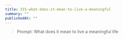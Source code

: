 ```yaml
---
title: 315-what-does-it-mean-to-live-a-meaningful
summary: ""
publishedAt: ""
---
```


> Prompt: What does it mean to live a meaningful life

